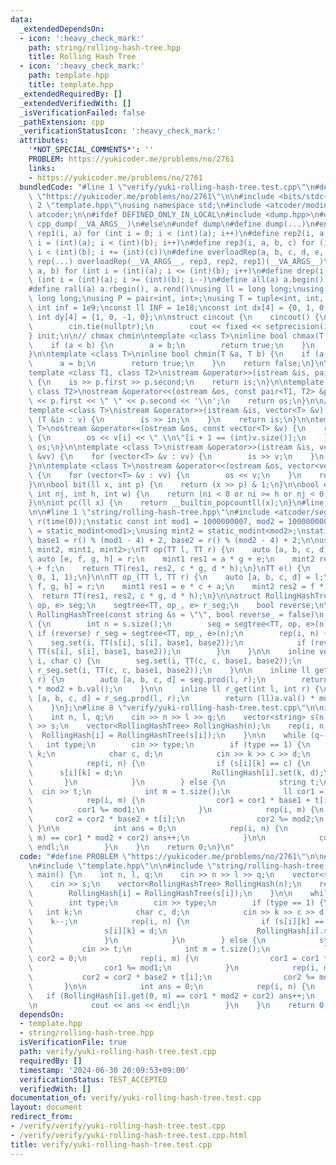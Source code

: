 ```yaml
---
data:
  _extendedDependsOn:
  - icon: ':heavy_check_mark:'
    path: string/rolling-hash-tree.hpp
    title: Rolling Hash Tree
  - icon: ':heavy_check_mark:'
    path: template.hpp
    title: template.hpp
  _extendedRequiredBy: []
  _extendedVerifiedWith: []
  _isVerificationFailed: false
  _pathExtension: cpp
  _verificationStatusIcon: ':heavy_check_mark:'
  attributes:
    '*NOT_SPECIAL_COMMENTS*': ''
    PROBLEM: https://yukicoder.me/problems/no/2761
    links:
    - https://yukicoder.me/problems/no/2761
  bundledCode: "#line 1 \"verify/yuki-rolling-hash-tree.test.cpp\"\n#define PROBLEM\
    \ \"https://yukicoder.me/problems/no/2761\"\n\n#include <bits/stdc++.h>\n\n#line\
    \ 2 \"template.hpp\"\nusing namespace std;\n#include <atcoder/modint>\nusing namespace\
    \ atcoder;\n\n#ifdef DEFINED_ONLY_IN_LOCAL\n#include <dump.hpp>\n#define dump(...)\
    \ cpp_dump(__VA_ARGS__)\n#else\n#undef dump\n#define dump(...)\n#endif\n#define\
    \ rep1(i, a) for (int i = 0; i < (int)(a); i++)\n#define rep2(i, a, b) for (int\
    \ i = (int)(a); i < (int)(b); i++)\n#define rep3(i, a, b, c) for (int i = (int)(a);\
    \ i < (int)(b); i += (int)(c))\n#define overloadRep(a, b, c, d, e, ...) e\n#define\
    \ rep(...) overloadRep(__VA_ARGS__, rep3, rep2, rep1)(__VA_ARGS__)\n#define rrep(i,\
    \ a, b) for (int i = (int)(a); i <= (int)(b); i++)\n#define drep(i, a, b) for\
    \ (int i = (int)(a); i >= (int)(b); i--)\n#define all(a) a.begin(), a.end()\n\
    #define rall(a) a.rbegin(), a.rend()\nusing ll = long long;\nusing ull = unsigned\
    \ long long;\nusing P = pair<int, int>;\nusing T = tuple<int, int, int>;\nconst\
    \ int inf = 1e9;\nconst ll INF = 1e18;\nconst int dx[4] = {0, 1, 0, -1};\nconst\
    \ int dy[4] = {1, 0, -1, 0};\n\nstruct cincout {\n    cincout() {\n        ios_base::sync_with_stdio(false);\n\
    \        cin.tie(nullptr);\n        cout << fixed << setprecision(15);\n    }\n\
    } init;\n\n// chmax chmin\ntemplate <class T>\ninline bool chmax(T &a, T b) {\n\
    \    if (a < b) {\n        a = b;\n        return true;\n    }\n    return false;\n\
    }\n\ntemplate <class T>\ninline bool chmin(T &a, T b) {\n    if (a > b) {\n  \
    \      a = b;\n        return true;\n    }\n    return false;\n}\n\n// pair\n\
    template <class T1, class T2>\nistream &operator>>(istream &is, pair<T1, T2> &p)\
    \ {\n    is >> p.first >> p.second;\n    return is;\n}\n\ntemplate <class T1,\
    \ class T2>\nostream &operator<<(ostream &os, const pair<T1, T2> &p) {\n    os\
    \ << p.first << \" \" << p.second << '\\n';\n    return os;\n}\n\n// vector\n\
    template <class T>\nistream &operator>>(istream &is, vector<T> &v) {\n    for\
    \ (T &in : v) {\n        is >> in;\n    }\n    return is;\n}\n\ntemplate <class\
    \ T>\nostream &operator<<(ostream &os, const vector<T> &v) {\n    rep(i, (int)v.size())\
    \ {\n        os << v[i] << \" \\n\"[i + 1 == (int)v.size()];\n    }\n    return\
    \ os;\n}\n\ntemplate <class T>\nistream &operator>>(istream &is, vector<vector<T>>\
    \ &vv) {\n    for (vector<T> &v : vv) {\n        is >> v;\n    }\n    return is;\n\
    }\n\ntemplate <class T>\nostream &operator<<(ostream &os, vector<vector<T>> &vv)\
    \ {\n    for (vector<T> &v : vv) {\n        os << v;\n    }\n    return os;\n\
    }\n\nbool bit(ll x, int p) {\n    return (x >> p) & 1;\n}\n\nbool out(int ni,\
    \ int nj, int h, int w) {\n    return (ni < 0 or ni >= h or nj < 0 or nj >= w);\n\
    }\n\nint pc(ll x) {\n    return __builtin_popcountll(x);\n}\n#line 6 \"verify/yuki-rolling-hash-tree.test.cpp\"\
    \n\n#line 1 \"string/rolling-hash-tree.hpp\"\n#include <atcoder/segtree>\n\nmt19937_64\
    \ r(time(0));\nstatic const int mod1 = 1000000007, mod2 = 1000000009;\nusing mint1\
    \ = static_modint<mod1>;\nusing mint2 = static_modint<mod2>;\nstatic const int\
    \ base1 = r() % (mod1 - 4) + 2, base2 = r() % (mod2 - 4) + 2;\n\nusing TT = tuple<mint1,\
    \ mint2, mint1, mint2>;\nTT op(TT l, TT r) {\n    auto [a, b, c, d] = l;\n   \
    \ auto [e, f, g, h] = r;\n    mint1 res1 = a * g + e;\n    mint2 res2 = b * h\
    \ + f;\n    return TT(res1, res2, c * g, d * h);\n}\nTT e() {\n    return TT(0,\
    \ 0, 1, 1);\n}\n\nTT op_(TT l, TT r) {\n    auto [a, b, c, d] = l;\n    auto [e,\
    \ f, g, h] = r;\n    mint1 res1 = e * c + a;\n    mint2 res2 = f * d + b;\n  \
    \  return TT(res1, res2, c * g, d * h);\n}\n\nstruct RollingHashTree {\n    segtree<TT,\
    \ op, e> seg;\n    segtree<TT, op_, e> r_seg;\n    bool reverse;\n\n    explicit\
    \ RollingHashTree(const string &s = \"\", bool reverse_ = false)\n        : reverse(reverse_)\
    \ {\n        int n = s.size();\n        seg = segtree<TT, op, e>(n);\n       \
    \ if (reverse) r_seg = segtree<TT, op_, e>(n);\n        rep(i, n) {\n        \
    \    seg.set(i, TT(s[i], s[i], base1, base2));\n            if (reverse) r_seg.set(i,\
    \ TT(s[i], s[i], base1, base2));\n        }\n    }\n\n    inline void set(int\
    \ i, char c) {\n        seg.set(i, TT(c, c, base1, base2));\n        if (reverse)\
    \ r_seg.set(i, TT(c, c, base1, base2));\n    }\n\n    inline ll get(int l, int\
    \ r) {\n        auto [a, b, c, d] = seg.prod(l, r);\n        return (ll)a.val()\
    \ * mod2 + b.val();\n    }\n\n    inline ll r_get(int l, int r) {\n        auto\
    \ [a, b, c, d] = r_seg.prod(l, r);\n        return (ll)a.val() * mod2 + b.val();\n\
    \    }\n};\n#line 8 \"verify/yuki-rolling-hash-tree.test.cpp\"\n\nint main() {\n\
    \    int n, l, q;\n    cin >> n >> l >> q;\n    vector<string> s(n);\n    cin\
    \ >> s;\n    vector<RollingHashTree> RollingHash(n);\n    rep(i, n) {\n      \
    \  RollingHash[i] = RollingHashTree(s[i]);\n    }\n\n    while (q--) {\n     \
    \   int type;\n        cin >> type;\n        if (type == 1) {\n            int\
    \ k;\n            char c, d;\n            cin >> k >> c >> d;\n            k--;\n\
    \            rep(i, n) {\n                if (s[i][k] == c) {\n              \
    \      s[i][k] = d;\n                    RollingHash[i].set(k, d);\n         \
    \       }\n            }\n        } else {\n            string t;\n          \
    \  cin >> t;\n            int m = t.size();\n            ll cor1 = 0, cor2 = 0;\n\
    \            rep(i, m) {\n                cor1 = cor1 * base1 + t[i];\n      \
    \          cor1 %= mod1;\n            }\n            rep(i, m) {\n           \
    \     cor2 = cor2 * base2 + t[i];\n                cor2 %= mod2;\n           \
    \ }\n\n            int ans = 0;\n            rep(i, n) {\n                if (RollingHash[i].get(0,\
    \ m) == cor1 * mod2 + cor2) ans++;\n            }\n\n            cout << ans <<\
    \ endl;\n        }\n    }\n    return 0;\n}\n"
  code: "#define PROBLEM \"https://yukicoder.me/problems/no/2761\"\n\n#include <bits/stdc++.h>\n\
    \n#include \"template.hpp\"\n\n#include \"string/rolling-hash-tree.hpp\"\n\nint\
    \ main() {\n    int n, l, q;\n    cin >> n >> l >> q;\n    vector<string> s(n);\n\
    \    cin >> s;\n    vector<RollingHashTree> RollingHash(n);\n    rep(i, n) {\n\
    \        RollingHash[i] = RollingHashTree(s[i]);\n    }\n\n    while (q--) {\n\
    \        int type;\n        cin >> type;\n        if (type == 1) {\n         \
    \   int k;\n            char c, d;\n            cin >> k >> c >> d;\n        \
    \    k--;\n            rep(i, n) {\n                if (s[i][k] == c) {\n    \
    \                s[i][k] = d;\n                    RollingHash[i].set(k, d);\n\
    \                }\n            }\n        } else {\n            string t;\n \
    \           cin >> t;\n            int m = t.size();\n            ll cor1 = 0,\
    \ cor2 = 0;\n            rep(i, m) {\n                cor1 = cor1 * base1 + t[i];\n\
    \                cor1 %= mod1;\n            }\n            rep(i, m) {\n     \
    \           cor2 = cor2 * base2 + t[i];\n                cor2 %= mod2;\n     \
    \       }\n\n            int ans = 0;\n            rep(i, n) {\n             \
    \   if (RollingHash[i].get(0, m) == cor1 * mod2 + cor2) ans++;\n            }\n\
    \n            cout << ans << endl;\n        }\n    }\n    return 0;\n}"
  dependsOn:
  - template.hpp
  - string/rolling-hash-tree.hpp
  isVerificationFile: true
  path: verify/yuki-rolling-hash-tree.test.cpp
  requiredBy: []
  timestamp: '2024-06-30 20:09:53+09:00'
  verificationStatus: TEST_ACCEPTED
  verifiedWith: []
documentation_of: verify/yuki-rolling-hash-tree.test.cpp
layout: document
redirect_from:
- /verify/verify/yuki-rolling-hash-tree.test.cpp
- /verify/verify/yuki-rolling-hash-tree.test.cpp.html
title: verify/yuki-rolling-hash-tree.test.cpp
---
```

